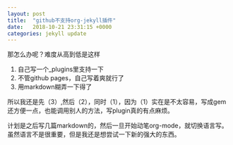 ```yaml
---
layout: post
title:  "github不支持org-jekyll插件"
date:   2018-10-21 23:31:15 +0000
categories: jekyll update
---
```


那怎么办呢？难度从高到低是这样
1. 自己写一个_plugins里支持一下
2. 不管github pages，自己写着爽就行了
3. 用markdown糊弄一下得了

所以我还是先（3）,然后（2），同时（1），因为（1）实在是不太容易，写成gem还方便一点，也能调用别人的方法，写plugin真的有点麻烦。

计划是之后写几篇markdown的，然后一旦开始动笔org-mode，就切换语言写。虽然语言不是很重要，但是我还是想尝试一下新的强大的东西。
